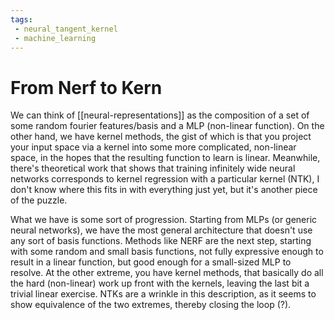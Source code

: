 ```yaml
---
tags:
 - neural_tangent_kernel 
 - machine_learning
---
```


# From Nerf to Kern

We can think of [[neural-representations]] as the composition of a set of some random fourier features/basis and a MLP (non-linear function). On the other hand, we have kernel methods, the gist of which is that you project your input space via a kernel into some more complicated, non-linear space, in the hopes that the resulting function to learn is linear. Meanwhile, there's theoretical work that shows that training infinitely wide neural networks corresponds to kernel regression with a particular kernel (NTK), I don't know where this fits in with everything just yet, but it's another piece of the puzzle.

What we have is some sort of progression. Starting from MLPs (or generic neural networks), we have the most general architecture that doesn't use any sort of basis functions. Methods like NERF are the next step, starting with some random and small basis functions, not fully expressive enough to result in a linear function, but good enough for a small-sized MLP to resolve. At the other extreme, you have kernel methods, that basically do all the hard (non-linear) work up front with the kernels, leaving the last bit a trivial linear exercise. NTKs are a wrinkle in this description, as it seems to show equivalence of the two extremes, thereby closing the loop (?).